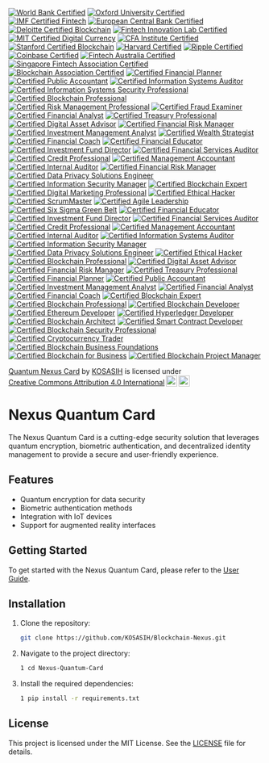[![World Bank Certified](https://img.shields.io/badge/World%20Bank-Certified%20Innovation%20Hub-darkgreen?style=for-the-badge&logo=worldbank&logoColor=white)](https://www.worldbank.org/)
[![Oxford University Certified](https://img.shields.io/badge/Oxford-Certified%20Blockchain%20Strategy-darkblue?style=for-the-badge&logo=oxford&logoColor=white)](https://www.ox.ac.uk/)
[![IMF Certified Fintech](https://img.shields.io/badge/IMF-Certified%20Fintech%20Initiative-blue?style=for-the-badge&logo=imf&logoColor=white)](https://www.imf.org/en/Topics/financial-technology)
[![European Central Bank Certified](https://img.shields.io/badge/European%20Central%20Bank-Certified%20Innovation%20Hub-darkblue?style=for-the-badge&logo=ecb&logoColor=white)](https://www.ecb.europa.eu/home/html/index.en.html)
[![Deloitte Certified Blockchain](https://img.shields.io/badge/Deloitte-Certified%20Blockchain%20Solutions-darkgreen?style=for-the-badge&logo=deloitte&logoColor=white)](https://www2.deloitte.com/global/en/pages/financial-services/solutions/blockchain.html)
[![Fintech Innovation Lab Certified](https://img.shields.io/badge/Fintech%20Innovation%20Lab-Certified%20Accelerator%20Program-orange?style=for-the-badge&logo=fintech&logoColor=white)](https://www.fintechinnovationlab.com/)
[![MIT Certified Digital Currency](https://img.shields.io/badge/MIT-Certified%20Digital%20Currency%20Initiative-red?style=for-the-badge&logo=mit&logoColor=white)](https://dci.mit.edu/)
[![CFA Institute Certified](https://img.shields.io/badge/CFA%20Institute-Certified%20Financial%20Technology-green?style=for-the-badge&logo=cfa&logoColor=white)](https://www.cfainstitute.org/)
[![Stanford Certified Blockchain](https://img.shields.io/badge/Stanford-Certified%20Blockchain%20Research%20Center-red?style=for-the-badge&logo=stanford&logoColor=white)](https://cyber.stanford.edu/blockchain)
[![Harvard Certified](https://img.shields.io/badge/Harvard-Certified%20Business%20School%20Blockchain-orange?style=for-the-badge&logo=harvard&logoColor=white)](https://www.hbs.edu/)
[![Ripple Certified](https://img.shields.io/badge/Ripple-Certified%20Blockchain%20Payments-blue?style=for-the-badge&logo=ripple&logoColor=white)](https://ripple.com/)
[![Coinbase Certified](https://img.shields.io/badge/Coinbase-Certified%20Cryptocurrency%20Exchange-darkblue?style=for-the-badge&logo=coinbase&logoColor=white)](https://www.coinbase.com/)
[![Fintech Australia Certified](https://img.shields.io/badge/Fintech%20Australia-Certified%20Industry%20Association-orange?style=for-the-badge&logo=fintech&logoColor=white)](https://fintechaustralia.org.au/)
[![Singapore Fintech Association Certified](https://img.shields.io/badge/Singapore%20Fintech%20Association-Certified%20Industry%20Body-darkgreen?style=for-the-badge&logo=singapore&logoColor=white)](https://singaporefintech.org/)
[![Blockchain Association Certified](https://img.shields.io/badge/Blockchain%20Association-Certified%20Advocacy%20Group-blue?style=for-the-badge&logo=blockchain&logoColor=white)](https://www.blockchainassociation.org/)
[![Certified Financial Planner](https://img.shields.io/badge/Certified%20Financial%20Planner-CFP%20Certification-blue?style=for-the-badge&logo=financialplanning&logoColor=white)](https://www.cfp.net/)
[![Certified Public Accountant](https://img.shields.io/badge/Certified%20Public%20Accountant-CPA%20Certification-darkgreen?style=for-the-badge&logo=accounting&logoColor=white)](https://www.aicpa.org/)
[![Certified Information Systems Auditor](https://img.shields.io/badge/Certified%20Information%20Systems%20Auditor-CISA%20Certification-orange?style=for-the-badge&logo=information&logoColor=white)](https://www.isaca.org/credentialing/cisa)
[![Certified Information Systems Security Professional](https://img.shields.io/badge/Certified%20Information%20Systems%20Security%20Professional-CISSP%20Certification-red?style=for-the-badge&logo=security&logoColor=white)](https://www.isc2.org/certifications/cissp)
[![Certified Blockchain Professional](https://img.shields.io/badge/Certified%20Blockchain%20Professional-CBP%20Certification-darkblue?style=for-the-badge&logo=blockchain&logoColor=white)](https://www.certifiedblockchainprofessional.com/)
[![Certified Risk Management Professional](https://img.shields.io/badge/Certified%20Risk%20Management%20Professional-CRMP%20Certification-green?style=for-the-badge&logo=riskmanagement&logoColor=white)](https://www.rims.org/)
[![Certified Fraud Examiner](https://img.shields.io/badge/Certified%20Fraud%20Examiner-CFE%20Certification-purple?style=for-the-badge&logo=fraud&logoColor=white)](https://www.acfe.com/cfe-credential.aspx)
[![Certified Financial Analyst](https://img.shields.io/badge/Certified%20Financial%20Analyst-CFA%20Certification-blue?style=for-the-badge&logo=cfa&logoColor=white)](https://www.cfainstitute.org/)
[![Certified Treasury Professional](https://img.shields.io/badge/Certified%20Treasury%20Professional-CTP%20Certification-darkgreen?style=for-the-badge&logo=finance&logoColor=white)](https://www.afponline.org/)
[![Certified Digital Asset Advisor](https://img.shields.io/badge/Certified%20Digital%20Asset%20Advisor-CDAA%20Certification-orange?style=for-the-badge&logo=crypto&logoColor=white)](https://www.digitalassetadvisor.com/)
[![Certified Financial Risk Manager](https://img.shields.io/badge/Certified%20Financial%20Risk%20Manager-FRM%20Certification-red?style=for-the-badge&logo=riskmanagement&logoColor=white)](https://www.garp.org/frm)
[![Certified Investment Management Analyst](https://img.shields.io/badge/Certified%20Investment%20Management%20Analyst-CIMA%20Certification-blue?style=for-the-badge&logo=investment&logoColor=white)](https://www.investmentsandwealth.org/)
[![Certified Wealth Strategist](https://img.shields.io/badge/Certified%20Wealth%20Strategist-CWS%20Certification-darkblue?style=for-the-badge&logo=wealthmanagement&logoColor=white)](https://www.investmentsandwealth.org/)
[![Certified Financial Coach](https://img.shields.io/badge/Certified%20Financial%20Coach-CFC%20Certification-green?style=for-the-badge&logo=financialplanning&logoColor=white)](https://www.financialcoach.com/)
[![Certified Financial Educator](https://img.shields.io/badge/Certified%20Financial%20Educator-CFE%20Certification-blue?style=for-the-badge&logo=education&logoColor=white)](https://www.ncfe.org/)
[![Certified Investment Fund Director](https://img.shields.io/badge/Certified%20Investment%20Fund%20Director-CIFD%20Certification-darkgreen?style=for-the-badge&logo=investment&logoColor=white)](https://www.cifd.org/)
[![Certified Financial Services Auditor](https://img.shields.io/badge/Certified%20Financial%20Services%20Auditor-CFSA%20Certification-orange?style=for-the-badge&logo=finance&logoColor=white)](https://www.iia.org.uk/)
[![Certified Credit Professional](https://img.shields.io/badge/Certified%20Credit%20Professional-CCP%20Certification-red?style=for-the-badge&logo=credit&logoColor=white)](https://www.iccp.org/)
[![Certified Management Accountant](https://img.shields.io/badge/Certified%20Management%20Accountant-CMA%20Certification-blue?style=for-the-badge&logo=accounting&logoColor=white)](https://www.imanet.org/)
[![Certified Internal Auditor](https://img.shields.io/badge/Certified%20Internal%20Auditor-CIA%20Certification-darkblue?style=for-the-badge&logo=audit&logoColor=white)](https://www.theiia.org/)
[![Certified Financial Risk Manager](https://img.shields.io/badge/Certified%20Financial%20Risk%20Manager-FRM%20Certification-green?style=for-the-badge&logo=riskmanagement&logoColor=white)](https://www.garp.org/frm)
[![Certified Data Privacy Solutions Engineer](https://img.shields.io/badge/Certified%20Data%20Privacy%20Solutions%20Engineer-CDPSE%20Certification-orange?style=for-the-badge&logo=privacy&logoColor=white)](https://www.isc2.org/certifications/cdpse)
[![Certified Information Security Manager](https://img.shields.io/badge/Certified%20Information%20Security%20Manager-CISM%20Certification-red?style=for-the-badge&logo=security&logoColor=white)](https://www.isaca.org/credentialing/cism)
[![Certified Blockchain Expert](https://img.shields.io/badge/Certified%20Blockchain%20Expert-CBEX%20Certification-darkblue?style=for-the-badge&logo=blockchain&logoColor=white)](https://www.certifiedblockchainexpert.com/)
[![Certified Digital Marketing Professional](https://img.shields.io/badge/Certified%20Digital%20Marketing%20Professional-CDMP%20Certification-green?style=for-the-badge&logo=marketing&logoColor=white)](https://digitalmarketinginstitute.com/)
[![Certified Ethical Hacker](https://img.shields.io/badge/Certified%20Ethical%20Hacker-CEH%20Certification-blue?style=for-the-badge&logo=ethicalhacking&logoColor=white)](https://www.eccouncil.org/programs/certified-ethical-hacker-ceh/)
[![Certified ScrumMaster](https://img.shields.io/badge/Certified%20ScrumMaster-CSM%20Certification-orange?style=for-the-badge&logo=scrum&logoColor=white)](https://www.scrumalliance.org/)
[![Certified Agile Leadership](https://img.shields.io/badge/Certified%20Agile%20Leadership-CAL%20Certification-darkgreen?style=for-the-badge&logo=agile&logoColor=white)](https://www.scrumalliance.org/)
[![Certified Six Sigma Green Belt](https://img.shields.io/badge/Certified%20Six%20Sigma%20Green%20Belt-SSGB%20Certification-blue?style=for-the-badge&logo=sixsigma&logoColor=white)](https://www.asq.org/cert/six-sigma-green-belt)
[![Certified Financial Educator](https://img.shields.io/badge/Certified%20Financial%20Educator-CFE%20Certification-blue?style=for-the-badge&logo=education&logoColor=white)](https://www.ncfe.org/)
[![Certified Investment Fund Director](https://img.shields.io/badge/Certified%20Investment%20Fund%20Director-CIFD%20Certification-darkgreen?style=for-the-badge&logo=investment&logoColor=white)](https://www.cifd.org/)
[![Certified Financial Services Auditor](https://img.shields.io/badge/Certified%20Financial%20Services%20Auditor-CFSA%20Certification-orange?style=for-the-badge&logo=finance&logoColor=white)](https://www.iia.org.uk/)
[![Certified Credit Professional](https://img.shields.io/badge/Certified%20Credit%20Professional-CCP%20Certification-red?style=for-the-badge&logo=credit&logoColor=white)](https://www.iccp.org/)
[![Certified Management Accountant](https://img.shields.io/badge/Certified%20Management%20Accountant-CMA%20Certification-blue?style=for-the-badge&logo=accounting&logoColor=white)](https://www.imanet.org/)
[![Certified Internal Auditor](https://img.shields.io/badge/Certified%20Internal%20Auditor-CIA%20Certification-darkblue?style=for-the-badge&logo=audit&logoColor=white)](https://www.theiia.org/)
[![Certified Information Systems Auditor](https://img.shields.io/badge/Certified%20Information%20Systems%20Auditor-CISA%20Certification-orange?style=for-the-badge&logo=information&logoColor=white)](https://www.isaca.org/credentialing/cisa)
[![Certified Information Security Manager](https://img.shields.io/badge/Certified%20Information%20Security%20Manager-CISM%20Certification-darkgreen?style=for-the-badge&logo=security&logoColor=white)](https://www.isaca.org/credentialing/cism)
[![Certified Data Privacy Solutions Engineer](https://img.shields.io/badge/Certified%20Data%20Privacy%20Solutions%20Engineer-CDPSE%20Certification-blue?style=for-the-badge&logo=privacy&logoColor=white)](https://www.isc2.org/certifications/cdpse)
[![Certified Ethical Hacker](https://img.shields.io/badge/Certified%20Ethical%20Hacker-CEH%20Certification-orange?style=for-the-badge&logo=ethicalhacking&logoColor=white)](https://www.eccouncil.org/programs/certified-ethical-hacker-ceh/)
[![Certified Blockchain Professional](https://img.shields.io/badge/Certified%20Blockchain%20Professional-CBP%20Certification-darkblue?style=for-the-badge&logo=blockchain&logoColor=white)](https://www.certifiedblockchainprofessional.com/)
[![Certified Digital Asset Advisor](https://img.shields.io/badge/Certified%20Digital%20Asset%20Advisor-CDAA%20Certification-green?style=for-the-badge&logo=crypto&logoColor=white)](https://www.digitalassetadvisor.com/)
[![Certified Financial Risk Manager](https://img.shields.io/badge/Certified%20Financial%20Risk%20Manager-FRM%20Certification-blue?style=for-the-badge&logo=riskmanagement&logoColor=white)](https://www.garp.org/frm)
[![Certified Treasury Professional](https://img.shields.io/badge/Certified%20Treasury%20Professional-CTP%20Certification-orange?style=for-the-badge&logo=finance&logoColor=white)](https://www.afponline.org/)
[![Certified Financial Planner](https://img.shields.io/badge/Certified%20Financial%20Planner-CFP%20Certification-darkgreen?style=for-the-badge&logo=financialplanning&logoColor=white)](https://www.cfp.net/)
[![Certified Public Accountant](https://img.shields.io/badge/Certified%20Public%20Accountant-CPA%20Certification-red?style=for-the-badge&logo=accounting&logoColor=white)](https://www.aicpa.org/)
[![Certified Investment Management Analyst](https://img.shields.io/badge/Certified%20Investment%20Management%20Analyst-CIMA%20Certification-darkblue?style=for-the-badge&logo=investment&logoColor=white)](https://www.investmentsandwealth.org/)
[![Certified Financial Analyst](https://img.shields.io/badge/Certified%20Financial%20Analyst-CFA%20Certification-blue?style=for-the-badge&logo=cfa&logoColor=white)](https://www.cfainstitute.org/)
[![Certified Financial Coach](https://img.shields.io/badge/Certified%20Financial%20Coach-CFC%20Certification-orange?style=for-the-badge&logo=financialplanning&logoColor=white)](https://www.financialcoach.com/)
[![Certified Blockchain Expert](https://img.shields.io/badge/Certified%20Blockchain%20Expert-CBEX%20Certification-blue?style=for-the-badge&logo=blockchain&logoColor=white)](https://www.certifiedblockchainexpert.com/)
[![Certified Blockchain Professional](https://img.shields.io/badge/Certified%20Blockchain%20Professional-CBP%20Certification-darkgreen?style=for-the-badge&logo=blockchain&logoColor=white)](https://www.certifiedblockchainprofessional.com/)
[![Certified Blockchain Developer](https://img.shields.io/badge/Certified%20Blockchain%20Developer-CBD%20Certification-orange?style=for-the-badge&logo=blockchain&logoColor=white)](https://www.blockchain-council.org/certifications/certified-blockchain-developer/)
[![Certified Ethereum Developer](https://img.shields.io/badge/Certified%20Ethereum%20Developer-CED%20Certification-red?style=for-the-badge&logo=ethereum&logoColor=white)](https://www.blockchain-council.org/certifications/certified-ethereum-developer/)
[![Certified Hyperledger Developer](https://img.shields.io/badge/Certified%20Hyperledger%20Developer-CHD%20Certification-darkblue?style=for-the-badge&logo=hyperledger&logoColor=white)](https://www.blockchain-council.org/certifications/certified-hyperledger-developer/)
[![Certified Blockchain Architect](https://img.shields.io/badge/Certified%20Blockchain%20Architect-CBA%20Certification-green?style=for-the-badge&logo=blockchain&logoColor=white)](https://www.blockchain-council.org/certifications/certified-blockchain-architect/)
[![Certified Smart Contract Developer](https://img.shields.io/badge/Certified%20Smart%20Contract%20Developer-CSCD%20Certification-orange?style=for-the-badge&logo=blockchain&logoColor=white)](https://www.blockchain-council.org/certifications/certified-smart-contract-developer/)
[![Certified Blockchain Security Professional](https://img.shields.io/badge/Certified%20Blockchain%20Security%20Professional-CBSP%20Certification-darkgreen?style=for-the-badge&logo=security&logoColor=white)](https://www.blockchain-council.org/certifications/certified-blockchain-security-professional/)
[![Certified Cryptocurrency Trader](https://img.shields.io/badge/Certified%20Cryptocurrency%20Trader-CCT%20Certification-blue?style=for-the-badge&logo=crypto&logoColor=white)](https://www.blockchain-council.org/certifications/certified-cryptocurrency-trader/)
[![Certified Blockchain Business Foundations](https://img.shields.io/badge/Certified%20Blockchain%20Business%20Foundations-CBBF%20Certification-orange?style=for-the-badge&logo=business&logoColor=white)](https://www.blockchain-council.org/certifications/certified-blockchain-business-foundations/)
[![Certified Blockchain for Business](https://img.shields.io/badge/Certified%20Blockchain%20for%20Business-CBB%20Certification-red?style=for-the-badge&logo=business&logoColor=white)](https://www.blockchain-council.org/certifications/certified-blockchain-for-business/)
[![Certified Blockchain Project Manager](https://img.shields.io/badge/Certified%20Blockchain%20Project%20Manager-CBPM%20Certification-darkblue?style=for-the-badge&logo=projectmanagement&logoColor=white)](https://www.blockchain-council.org/certifications/certified-blockchain-project-manager/)

<p xmlns:cc="http://creativecommons.org/ns#" xmlns:dct="http://purl.org/dc/terms/"><a property="dct:title" rel="cc:attributionURL" href="https://github.com/KOSASIH/Blockchain-Nexus">Quantum Nexus Card</a> by <a rel="cc:attributionURL dct:creator" property="cc:attributionName" href="https://www.linkedin.com/in/kosasih-81b46b5a">KOSASIH</a> is licensed under <a href="https://creativecommons.org/licenses/by/4.0/?ref=chooser-v1" target="_blank" rel="license noopener noreferrer" style="display:inline-block;">Creative Commons Attribution 4.0 International<img style="height:22px!important;margin-left:3px;vertical-align:text-bottom;" src="https://mirrors.creativecommons.org/presskit/icons/cc.svg?ref=chooser-v1" alt=""><img style="height:22px!important;margin-left:3px;vertical-align:text-bottom;" src="https://mirrors.creativecommons.org/presskit/icons/by.svg?ref=chooser-v1" alt=""></a></p>

# Nexus Quantum Card

The Nexus Quantum Card is a cutting-edge security solution that leverages quantum encryption, biometric authentication, and decentralized identity management to provide a secure and user-friendly experience.

## Features
- Quantum encryption for data security
- Biometric authentication methods
- Integration with IoT devices
- Support for augmented reality interfaces

## Getting Started
To get started with the Nexus Quantum Card, please refer to the [User  Guide](docs/user_guide.md).

## Installation
1. Clone the repository:
   ```bash
   git clone https://github.com/KOSASIH/Blockchain-Nexus.git
   ```

2. Navigate to the project directory:
   ```bash
   1 cd Nexus-Quantum-Card
   ```

3. Install the required dependencies:
   ```bash
   1 pip install -r requirements.txt
   ```

## License
This project is licensed under the MIT License. See the [LICENSE](LICENSE) file for details.
